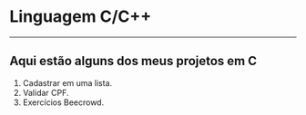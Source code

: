 # Linguagem C/C++
***
 ## Aqui estão alguns dos meus projetos em C
 1. Cadastrar em uma lista.
 2. Validar CPF.
 3. Exercícios Beecrowd.
